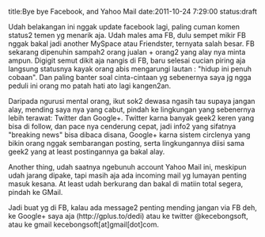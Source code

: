 title:Bye bye Facebook, and Yahoo Mail
date:2011-10-24 7:29:00
status:draft

<p>
Udah belakangan ini nggak update facebook lagi, paling cuman komen status2 temen yg menarik aja. Udah males ama FB, dulu sempet mikir FB nggak bakal jadi another MySpace atau Friendster, ternyata salah besar. FB sekarang dipenuhin sampah2 orang jualan + orang2 yang alay nya minta ampun. Digigit semut dikit aja nangis di FB, baru selesai cucian piring aja langsung statusnya kayak orang abis mengarungi lautan : "hidup ini penuh cobaan". Dan paling banter soal cinta-cintaan yg sebenernya saya jg ngga peduli ini orang mo patah hati ato lagi kangen2an.
</p>

<p>
Daripada ngurusi mental orang, ikut sok2 dewasa ngasih tau supaya jangan alay, mending saya nya yang cabut, pindah ke lingkungan yang sebenernya lebih terawat: Twitter dan Google+. Twitter karna banyak geek2 keren yang bisa di follow, dan pace nya cenderung cepat, jadi info2 yang sifatnya "breaking news" bisa dibaca disana, Google+ karna sistem circlenya yang bikin orang nggak sembarangan posting, serta lingkungannya diisi sama geek2 yang at least postingannya ga bakal alay.
</p>

<p>
Another thing, udah saatnya ngebunuh account Yahoo Mail ini, meskipun udah jarang dipake, tapi masih aja ada incoming mail yg lumayan penting masuk kesana. At least udah berkurang dan bakal di matiin total segera, pindah ke GMail.
</p><p>
Jadi buat yg di FB, kalau ada message2 penting mending jangan via FB deh, ke Google+ saya aja (http://gplus.to/dedi) atau ke twitter @kecebongsoft, atau ke gmail kecebongsoft[at]gmail[dot]com.
</p><p>
